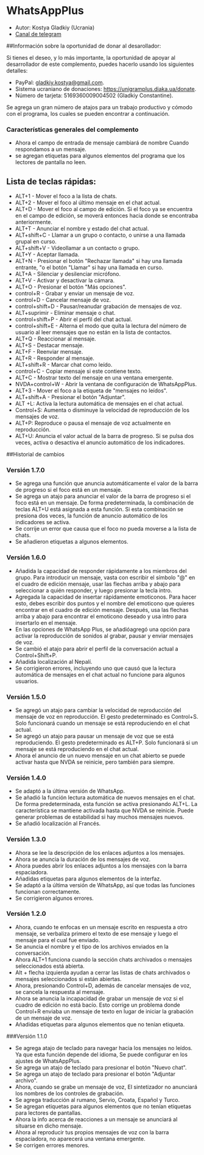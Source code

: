 # WhatsAppPlus

* Autor: Kostya Gladkiy (Ucrania)
* [Canal de telegram](https://t.me/unigramPlus)

##Información sobre la oportunidad de donar al desarollador:

Si tienes el deseo, y lo más importante, la oportunidad de apoyar al desarrollador de este complemento, puedes hacerlo usando los siguientes detalles:

* PayPal: gladkiy.kostya@gmail.com.
* Sistema ucraniano de donaciones: https://unigramplus.diaka.ua/donate.
* Número de tarjeta: 5169360009004502 (Gladkiy Constantine).

Se agrega un gran número de atajos para un trabajo productivo y cómodo con el programa, los cuales se pueden encontrar a continuación.

### Características generales del complemento

* Ahora el campo de entrada de mensaje cambiará de nombre Cuando respondamos a un mensaje.
* se agregan etiquetas para algunos elementos del programa que los lectores de pantalla no leen.

## Lista de teclas rápidas:

* ALT+1 - Mover el foco a la lista de chats.
* ALT+2 - Mover el foco al último mensaje en el chat actual.
* ALT+D - Mover el foco al campo de edición. Si el foco ya se encuentra en el campo de edición, se moverá entonces hacia donde se encontraba anteriormente.
* ALT+T - Anunciar el nombre y estado del chat actual.
* ALT+shift+C - Llamar a un grupo o contacto, o unirse a una llamada grupal en curso.
* ALT+shift+V - Videollamar a un contacto o grupo.
* ALT+Y - Aceptar llamada.
* ALT+N - Presionar el botón "Rechazar llamada" si hay una llamada entrante, "o el botón "Llamar" si hay una llamada en curso.
* ALT+A - Silenciar y desilenciar micrófono.
* ALT+V - Activar y desactivar la cámara.
* ALT+O - Presionar el botón "Más opciones".
* control+R - Grabar y enviar un mensaje de voz.
* control+D - Cancelar mensaje de voz.
* control+shift+D - Pausar/reanudar grabación de mensajes de voz.
* ALT+suprimir - Eliminar mensaje o chat.
* control+shift+P - Abrir el perfil del chat actual.
* control+shift+E - Alterna el modo que quita la lectura del número de usuario al leer mensajes que no están en la lista de contactos.
* ALT+Q - Reaccionar al mensaje.
* ALT+S - Destacar mensaje.
* ALT+F - Reenviar mensaje.
* ALT+R - Responder al mensaje.
* ALT+shift+R - Marcar chat como leído.
* control+C - Copiar mensaje si este contiene texto.
* ALT+C - Mostrar texto del mensaje en una ventana emergente.
* NVDA+control+W - Abrir la ventana de configuración de WhatsAppPlus.
* ALT+3 - Mover el foco a la etiqueta de "mensajes no leídos".
* ALT+shift+A - Presionar el botón "Adjuntar".
* ALT +L: Activa la lectura automática de mensajes en el chat actual.
* Control+S: Aumenta o disminuye la velocidad de reproducción de los mensajes de voz.
* ALT+P: Reproduce o pausa el mensaje de voz actualmente en reproducción.
* ALT+U: Anuncia el valor actual de la barra de progreso. Si se pulsa dos veces, activa o desactiva el anuncio automático de los indicadores.

##Historial de cambios

### Versión 1.7.0

* Se agrega una función que anuncia automáticamente el valor de la barra de progreso si el foco está en un mensaje.
* Se agrega un atajo para anunciar el valor de la barra de progreso  si el foco está en un mensaje. De forma predeterminada, la combinación de teclas ALT+U está asignada a esta función. Si esta combinación se presiona dos veces, la función de anuncio automático de los indicadores se activa.
* Se corrije un error que causa que el foco no pueda moverse a la lista de chats.
* Se añadieron etiquetas a algunos elementos.

### Versión 1.6.0

* Añadida la capacidad de responder rápidamente a los miembros del grupo. Para introducir un mensaje, vasta con escribir el símbolo "@" en el cuadro de edición mensaje, usar las flechas arriba y abajo para seleccionar a quién responder, y luego presionar la tecla intro.
* Agregada la capacidad de insertar rápidamente emoticonos. Para hacer esto, debes escribir dos puntos y el nombre del emoticono que quieres encontrar en el cuadro de edición mensaje. Después, usa las flechas arriba y abajo para encontrar el emoticono deseado y usa intro para insertarlo en el mensaje.
* En las opciones de WhatsApp Plus, se añadióagregó una opción para activar la reproducción de sonidos al grabar, pausar y enviar mensajes de voz.
* Se cambió el atajo para abrir el perfil de la conversación actual a Control+Shift+P.
* Añadida localización al Nepalí.
* Se corrigieron errores, incluyendo uno que causó que la lectura automática de mensajes en el chat actual no funcione para algunos usuarios.

### Versión 1.5.0

* Se agregó un atajo para cambiar la velocidad de reproducción del mensaje de voz en reproducción. El gesto predeterminado es Control+S. Solo funcionará cuando un mensaje se está reproduciendo en el chat actual.
* Se agregó un atajo para pausar un mensaje de voz que se está reproduciendo. El gesto predeterminado es ALT+P. Solo funcionará si un mensaje se está reproduciendo en el chat actual.
* Ahora el anuncio de un nuevo mensaje en un chat abierto se puede activar hasta que NVDA se reinicie, pero también para siempre.

### Versión 1.4.0

* Se adaptó a la última versión de WhatsApp.
* Se añadió la función lectura automática de nuevos mensajes en el chat. De forma predeterminada, esta función se activa presionando ALT+L. La característica se mantiene activada hasta que NVDA se reinicie. Puede generar problemas de estabilidad si hay muchos mensajes nuevos.
* Se añadió localización al Francés.

### Versión 1.3.0

* Ahora se lee la descripción de los enlaces adjuntos a los mensajes.
* Ahora se anuncia la duración de los mensajes de voz.
* Ahora puedes abrir los enlaces adjuntos a los mensajes con la barra espaciadora.
* Añadidas etiquetas para algunos elementos de la interfaz.
* Se adaptó a la última versión de WhatsApp, así que todas las funciones funcionan correctamente.
* Se corrigieron algunos errores.

### Versión 1.2.0

* Ahora, cuando te enfocas en un mensaje escrito en respuesta a otro mensaje, se verbaliza primero el texto de ese mensaje y luego el mensaje para el cual fue enviado.
* Se anuncia el nombre y el tipo de los archivos enviados en la conversación.
* Ahora ALT+1 funciona cuando la sección chats archivados o mensajes seleccionados está abierta.
* Alt + flecha izquierda ayudan a cerrar las listas de chats archivados o mensajes seleccionados si están abiertas.
* Ahora, presionando Control+D, además de cancelar mensajes de voz, se cancela la respuesta al mensaje.
* Ahora se anuncia la incapacidad de grabar un mensaje de voz si el cuadro de edición no está bacío. Esto corrige un problema donde Control+R enviaba un mensaje de texto en lugar de iniciar la grabación de un mensaje de voz.
* Añadidas etiquetas para algunos elementos que no tenían etiqueta.

###Versión 1.1.0

* Se agrega atajo de teclado para navegar hacia los mensajes no leídos. Ya que esta función depende del idioma, Se puede configurar en los ajustes de WhatsAppPlus.
* Se agrega un atajo de teclado para presionar el botón "Nuevo chat".
* Se agrega un atajo de teclado para presionar el botón "Adjuntar archivo".
* Ahora, cuando se grabe un mensaje de voz, El sintetizador no anunciará los nombres de los controles de grabación.
* Se agrega traducción al rumano, Servio, Croata, Español y Turco.
* Se agregan etiquetas para algunos elementos que no tenían etiquetas para lectores de pantallas.
* Ahora la info acerca de reacciones a un mensaje se anunciará al situarse en dicho mensaje.
* Ahora al reproducir tus propios mensajes de voz con la barra espaciadora, no aparecerá una ventana emergente.
* Se corrigen errores menores.